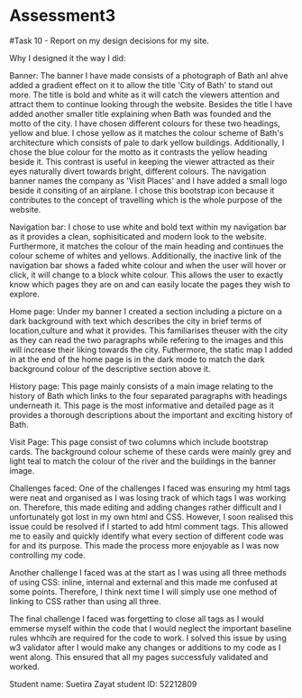 # Assessment3
#Task 10 - Report on my design decisions for my site.

Why I designed it the way I did:

Banner:
The banner I have made consists of a photograph of Bath anI ahve added a gradient effect on it to allow the title 'City of Bath' to stand out more.
The title is bold and white as it will catch the viewers attention and attract them to continue looking through the website. Besides the title I have 
added another smaller title explaining when Bath was founded and the motto of the city. I have chosen different colours for these two headings, yellow
and blue. I chose yellow as it matches the colour scheme of Bath's architecture which consists of pale to dark yellow buildings. Additionally, I chose 
the blue colour for the motto as it contrasts the yellow heading beside it. This contrast is useful in keeping the viewer attracted as their eyes
naturally divert towards bright, different colours. The navigation banner names the company as 'Visit Places' and I have added a small logo beside it
consiting of an airplane. I chose this bootstrap icon because it contributes to the concept of travelling which is the whole purpose of the website.

Navigation bar:
I chose to use white and bold text within my navigation bar as it provides a clean, sophisiticated and modern look to the website. Furthermore, it matches 
the colour of the main heading and continues the colour scheme of whites and yellows. Additionally, the inactive link of the navigation bar shows a faded white
colour and when the user will hover or click, it will change to a block white colour. This allows the user to exactly know which pages they are on and 
can easily locate the pages they wish to explore.

Home page:
Under my banner I created a section including a picture on a dark background with text which describes the city in brief terms of location,culture and what it provides. 
This familiarises theuser with the city as they can read the two paragraphs while refering to the images and this will increase their liking towards the city. Futhermore, 
the static map I added in at the end of the home page is in the dark mode to match the dark background colour of the descriptive section above it. 

History page:
This page mainly consists of a main image relating to the history of Bath which links to the four separated paragraphs with headings underneath it. This page is the
most informative and detailed page as it provides a thorough descriptions about the important and exciting history of Bath.

Visit Page:
This page consist of two columns which include bootstrap cards. The background colour scheme of these cards were mainly grey and light teal to match the colour
of the river and the buildings in the banner image. 

Challenges faced:
One of the challenges I faced was ensuring my html tags were neat and organised as I was losing track of which tags I was working on. Therefore, this made
editing and adding changes rather difficult and I unfortunately got lost in my own html and CSS. However, I soon realised this issue could be resolved if I 
started to add html comment tags. This allowed me to easily and quickly identify what every section of different code was for and its purpose. This made the process 
more enjoyable as I was now controlling my code.

Another challenge I faced was at the start as I was using all three methods of using CSS: inline, internal and external and this made me confused at some points.
Therefore, I think next time I will simply use one method of linking to CSS rather than using all three.

The final challenge I faced was forgetting to close all tags as I would emmerse myself within the code that I would neglect the important baseline rules whhcih are
required for the code to work. I solved this issue by using w3 validator after I would make any changes or additions to my code as I went along. This ensured that 
all my pages successfuly validated and worked. 

Student name: Suetira Zayat
student ID: 52212809





